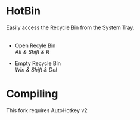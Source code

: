 # HotBin
Easily access the Recycle Bin from the System Tray.<br/><br/>

- Open Recyle Bin<br/>
    *Alt & Shift & R*
    
- Empty Recycle Bin<br/>
    *Win & Shift & Del*

# Compiling
This fork requires AutoHotkey v2
